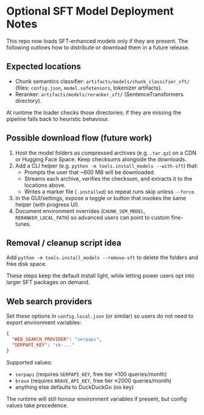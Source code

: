 # Optional SFT Model Deployment Notes

This repo now loads SFT-enhanced models only if they are present. The
following outlines how to distribute or download them in a future release.

## Expected locations

* Chunk semantics classifier: `artifacts/models/chunk_classifier_sft/`
  (files: `config.json`, `model.safetensors`, tokenizer artifacts).
* Reranker: `artifacts/models/reranker_sft/` (SentenceTransformers directory).

At runtime the loader checks those directories; if they are missing the
pipeline falls back to heuristic behaviour.

## Possible download flow (future work)

1. Host the model folders as compressed archives (e.g. `.tar.gz`) on a CDN or
   Hugging Face Space. Keep checksums alongside the downloads.
2. Add a CLI helper (e.g. `python -m tools.install_models --with-sft`) that:
   * Prompts the user that ~600 MB will be downloaded.
   * Streams each archive, verifies the checksum, and extracts it to the
     locations above.
   * Writes a marker file (`.installed`) so repeat runs skip unless `--force`.
3. In the GUI/settings, expose a toggle or button that invokes the same helper
   (with progress UI).
4. Document environment overrides (`CHUNK_SEM_MODEL`, `RERANKER_LOCAL_PATH`) so
   advanced users can point to custom fine-tunes.

## Removal / cleanup script idea

Add `python -m tools.install_models --remove-sft` to delete the folders and
free disk space.

These steps keep the default install light, while letting power users opt into
larger SFT packages on demand.

## Web search providers

Set these options in `config.local.json` (or similar) so users do not need to
export environment variables:

```json
{
  "WEB_SEARCH_PROVIDER": "serpapi",
  "SERPAPI_KEY": "sk-..."
}
```

Supported values:

- `serpapi` (requires `SERPAPI_KEY`, free tier ≈100 queries/month)
- `brave` (requires `BRAVE_API_KEY`, free tier ≈2000 queries/month)
- anything else defaults to DuckDuckGo (no key)

The runtime will still honour environment variables if present, but config
values take precedence.
